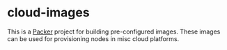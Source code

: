 # cloud-images
This is a [Packer](https://www.packer.io) project for building pre-configured images.
These images can be used for provisioning nodes in misc cloud platforms.
